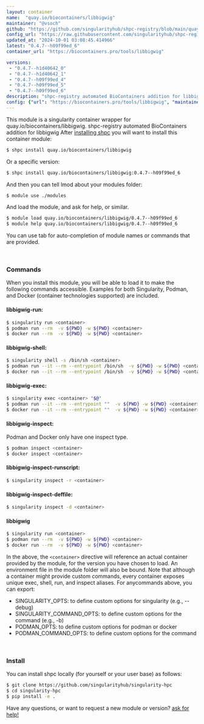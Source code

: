 ```yaml
---
layout: container
name:  "quay.io/biocontainers/libbigwig"
maintainer: "@vsoch"
github: "https://github.com/singularityhub/shpc-registry/blob/main/quay.io/biocontainers/libbigwig/container.yaml"
config_url: "https://raw.githubusercontent.com/singularityhub/shpc-registry/main/quay.io/biocontainers/libbigwig/container.yaml"
updated_at: "2024-10-01 03:08:45.414966"
latest: "0.4.7--h09f99ed_6"
container_url: "https://biocontainers.pro/tools/libbigwig"

versions:
 - "0.4.7--h1d40642_0"
 - "0.4.7--h1d40642_1"
 - "0.4.7--h09f99ed_4"
 - "0.4.7--h09f99ed_5"
 - "0.4.7--h09f99ed_6"
description: "shpc-registry automated BioContainers addition for libbigwig"
config: {"url": "https://biocontainers.pro/tools/libbigwig", "maintainer": "@vsoch", "description": "shpc-registry automated BioContainers addition for libbigwig", "latest": {"0.4.7--h09f99ed_6": "sha256:6c4aa9572df18c264e9b131c43a20889afd73f6bc7b344c53c657fa0c947766c"}, "tags": {"0.4.7--h1d40642_0": "sha256:956927f13965b99fa747854709f47b8c8589d2372c345960063b6b787c202729", "0.4.7--h1d40642_1": "sha256:1a5b4aeef47708bb32e7f9c5e7dc3b6f6d6889ec86d7da702f35655f87350407", "0.4.7--h09f99ed_4": "sha256:0c654cd9f5c0745cfa9ccc06992aa900a013d012816262748e1d3b19191e6129", "0.4.7--h09f99ed_5": "sha256:52339db420eea7de2c46d070d25b7cdb6d3b8e5fce90b32833f4d243a29ce72c", "0.4.7--h09f99ed_6": "sha256:6c4aa9572df18c264e9b131c43a20889afd73f6bc7b344c53c657fa0c947766c"}, "docker": "quay.io/biocontainers/libbigwig"}
---
```


This module is a singularity container wrapper for quay.io/biocontainers/libbigwig.
shpc-registry automated BioContainers addition for libbigwig
After [installing shpc](#install) you will want to install this container module:


```bash
$ shpc install quay.io/biocontainers/libbigwig
```

Or a specific version:

```bash
$ shpc install quay.io/biocontainers/libbigwig:0.4.7--h09f99ed_6
```

And then you can tell lmod about your modules folder:

```bash
$ module use ./modules
```

And load the module, and ask for help, or similar.

```bash
$ module load quay.io/biocontainers/libbigwig/0.4.7--h09f99ed_6
$ module help quay.io/biocontainers/libbigwig/0.4.7--h09f99ed_6
```

You can use tab for auto-completion of module names or commands that are provided.

<br>

### Commands

When you install this module, you will be able to load it to make the following commands accessible.
Examples for both Singularity, Podman, and Docker (container technologies supported) are included.

#### libbigwig-run:

```bash
$ singularity run <container>
$ podman run --rm  -v ${PWD} -w ${PWD} <container>
$ docker run --rm  -v ${PWD} -w ${PWD} <container>
```

#### libbigwig-shell:

```bash
$ singularity shell -s /bin/sh <container>
$ podman run --it --rm --entrypoint /bin/sh  -v ${PWD} -w ${PWD} <container>
$ docker run --it --rm --entrypoint /bin/sh  -v ${PWD} -w ${PWD} <container>
```

#### libbigwig-exec:

```bash
$ singularity exec <container> "$@"
$ podman run --it --rm --entrypoint ""  -v ${PWD} -w ${PWD} <container> "$@"
$ docker run --it --rm --entrypoint ""  -v ${PWD} -w ${PWD} <container> "$@"
```

#### libbigwig-inspect:

Podman and Docker only have one inspect type.

```bash
$ podman inspect <container>
$ docker inspect <container>
```

#### libbigwig-inspect-runscript:

```bash
$ singularity inspect -r <container>
```

#### libbigwig-inspect-deffile:

```bash
$ singularity inspect -d <container>
```



#### libbigwig

```bash
$ singularity run <container>
$ podman run --rm  -v ${PWD} -w ${PWD} <container>
$ docker run --rm  -v ${PWD} -w ${PWD} <container>
```


In the above, the `<container>` directive will reference an actual container provided
by the module, for the version you have chosen to load. An environment file in the
module folder will also be bound. Note that although a container
might provide custom commands, every container exposes unique exec, shell, run, and
inspect aliases. For anycommands above, you can export:

 - SINGULARITY_OPTS: to define custom options for singularity (e.g., --debug)
 - SINGULARITY_COMMAND_OPTS: to define custom options for the command (e.g., -b)
 - PODMAN_OPTS: to define custom options for podman or docker
 - PODMAN_COMMAND_OPTS: to define custom options for the command

<br>

### Install

You can install shpc locally (for yourself or your user base) as follows:

```bash
$ git clone https://github.com/singularityhub/singularity-hpc
$ cd singularity-hpc
$ pip install -e .
```

Have any questions, or want to request a new module or version? [ask for help!](https://github.com/singularityhub/singularity-hpc/issues)